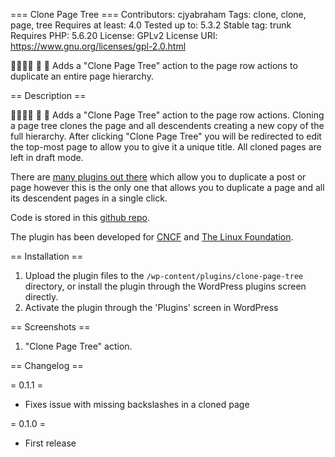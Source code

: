 === Clone Page Tree ===
Contributors: cjyabraham
Tags: clone, clone, page, tree
Requires at least: 4.0
Tested up to: 5.3.2
Stable tag: trunk
Requires PHP: 5.6.20
License: GPLv2
License URI: https://www.gnu.org/licenses/gpl-2.0.html

👩‍👩‍👧‍👧 📄 🌲 Adds a "Clone Page Tree" action to the page row actions to duplicate an entire page hierarchy.

== Description ==

👩‍👩‍👧‍👧 📄 🌲 Adds a "Clone Page Tree" action to the page row actions.  Cloning a page tree clones the page and all descendents creating a new copy of the full hierarchy.  After clicking "Clone Page Tree" you will be redirected to edit the top-most page to allow you to give it a unique title.  All cloned pages are left in draft mode.

There are [many plugins out there](https://wordpress.org/plugins/search/duplicate/) which allow you to duplicate a post or page however this is the only one that allows you to duplicate a page and all its descendent pages in a single click.

Code is stored in this [github repo](https://github.com/cncf/clone-page-tree).

The plugin has been developed for [CNCF](https://www.cncf.io/) and [The Linux Foundation](https://www.linuxfoundation.org/).

== Installation ==

1. Upload the plugin files to the `/wp-content/plugins/clone-page-tree` directory, or install the plugin through the WordPress plugins screen directly.
1. Activate the plugin through the 'Plugins' screen in WordPress

== Screenshots ==

1. "Clone Page Tree" action.

== Changelog ==

= 0.1.1 =
* Fixes issue with missing backslashes in a cloned page

= 0.1.0 =
* First release
